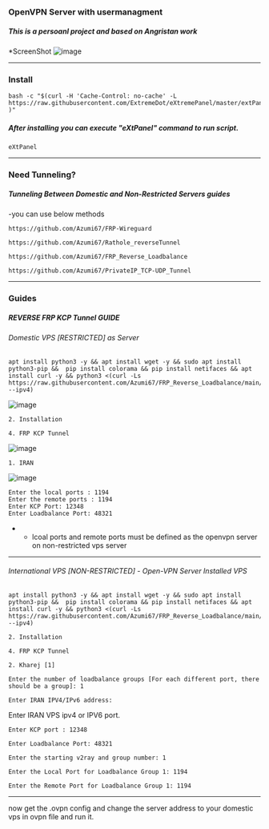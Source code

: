 ### OpenVPN Server with usermanagment

##### This is a persoanl project and based on Angristan work

*ScreenShot
![image](https://github.com/user-attachments/assets/23a86619-fbc5-4325-af13-ee8d1af2c382)


----
### Install

```
bash -c "$(curl -H 'Cache-Control: no-cache' -L https://raw.githubusercontent.com/ExtremeDot/eXtremePanel/master/extPanel.sh )"
```

##### After installing you can execute "eXtPanel" command to run script.

```
eXtPanel
```
----

### Need Tunneling?

##### Tunneling Between Domestic and Non-Restricted Servers guides
  -you can use below methods
  
  ```
  https://github.com/Azumi67/FRP-Wireguard
  ```

  ```
  https://github.com/Azumi67/Rathole_reverseTunnel
  ```

  ```
  https://github.com/Azumi67/FRP_Reverse_Loadbalance
  ```

  ```
  https://github.com/Azumi67/PrivateIP_TCP-UDP_Tunnel
  ```
----

### Guides

##### REVERSE FRP KCP Tunnel GUIDE

###### Domestic VPS [RESTRICTED] as Server

```
apt install python3 -y && apt install wget -y && sudo apt install python3-pip &&  pip install colorama && pip install netifaces && apt install curl -y && python3 <(curl -Ls https://raw.githubusercontent.com/Azumi67/FRP_Reverse_Loadbalance/main/loadbalance.py --ipv4)
```
![image](https://github.com/user-attachments/assets/6d2c5561-9a76-487d-9c2e-51bc81b16543)

```
2. Installation
```

```
4. FRP KCP Tunnel
```
![image](https://github.com/user-attachments/assets/0cad53bf-67e7-41aa-8b5a-d79fb34018eb)

```
1. IRAN
```
![image](https://github.com/user-attachments/assets/0f861413-2990-4a70-9855-c16f707a98aa)


```
Enter the local ports : 1194
Enter the remote ports : 1194
Enter KCP Port: 12348
Enter Loadbalance Port: 48321
```
* - lcoal ports and remote ports must be defined as the openvpn server on non-restricted vps server
 
-------

###### International  VPS [NON-RESTRICTED] - Open-VPN Server Installed VPS

```
apt install python3 -y && apt install wget -y && sudo apt install python3-pip &&  pip install colorama && pip install netifaces && apt install curl -y && python3 <(curl -Ls https://raw.githubusercontent.com/Azumi67/FRP_Reverse_Loadbalance/main/loadbalance.py --ipv4)
```

```
2. Installation
```

```
4. FRP KCP Tunnel
```

```
2. Kharej [1]
```

```
Enter the number of loadbalance groups [For each different port, there should be a group]: 1
```

```
Enter IRAN IPV4/IPv6 address:
```
Enter IRAN VPS ipv4 or IPV6 port.

```
Enter KCP port : 12348
```

```
Enter Loadbalance Port: 48321
```

```
Enter the starting v2ray and group number: 1
```

```
Enter the Local Port for Loadbalance Group 1: 1194
```

```
Enter the Remote Port for Loadbalance Group 1: 1194
```

---
now get the .ovpn config and change the server address to your domestic vps in ovpn file and run it.
